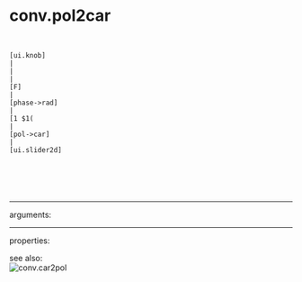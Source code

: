 # conv.pol2car

```


[ui.knob]
|
|
|
[F]
|
[phase->rad]
|
[1 $1(
|
[pol->car]
|
[ui.slider2d]




            
```
---
arguments:


---
properties:


see also:<br>
![conv.car2pol]("img/object_conv.car2pol.png")
